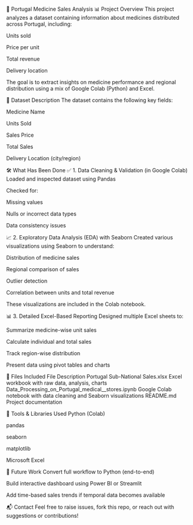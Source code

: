 💊 Portugal Medicine Sales Analysis
📊 Project Overview
This project analyzes a dataset containing information about medicines distributed across Portugal, including:

Units sold

Price per unit

Total revenue

Delivery location

The goal is to extract insights on medicine performance and regional distribution using a mix of Google Colab (Python) and Excel.

🧾 Dataset Description
The dataset contains the following key fields:

Medicine Name

Units Sold

Sales Price

Total Sales

Delivery Location (city/region)

🛠️ What Has Been Done
✅ 1. Data Cleaning & Validation (in Google Colab)
Loaded and inspected dataset using Pandas

Checked for:

Missing values

Nulls or incorrect data types

Data consistency issues

📈 2. Exploratory Data Analysis (EDA) with Seaborn
Created various visualizations using Seaborn to understand:

Distribution of medicine sales

Regional comparison of sales

Outlier detection

Correlation between units and total revenue

These visualizations are included in the Colab notebook.

📊 3. Detailed Excel-Based Reporting
Designed multiple Excel sheets to:

Summarize medicine-wise unit sales

Calculate individual and total sales

Track region-wise distribution

Present data using pivot tables and charts

📁 Files Included
File	Description
Portugal Sub-National Sales.xlsx	Excel workbook with raw data, analysis, charts
Data_Processing_on_Portugal_medical__stores.ipynb	Google Colab notebook with data cleaning and Seaborn visualizations
README.md	Project documentation

🧰 Tools & Libraries Used
Python (Colab)

pandas

seaborn

matplotlib

Microsoft Excel

🚀 Future Work
Convert full workflow to Python (end-to-end)

Build interactive dashboard using Power BI or Streamlit

Add time-based sales trends if temporal data becomes available

📬 Contact
Feel free to raise issues, fork this repo, or reach out with suggestions or contributions!
